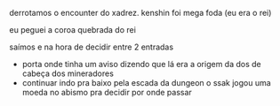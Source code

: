 derrotamos o encounter do xadrez. kenshin foi mega foda (eu era o rei)

eu peguei a coroa quebrada do rei

saímos e na hora de decidir entre 2 entradas
- porta onde tinha um aviso dizendo que lá era a origem da dos de cabeça dos mineradores
- continuar indo pra baixo pela escada da dungeon
o ssak jogou uma moeda no abismo pra decidir por onde passar
